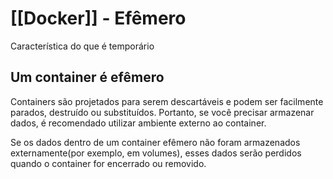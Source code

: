 # [[Docker]] - Efêmero
Característica do que é temporário
## Um container é efêmero
Containers são projetados para serem descartáveis e podem ser facilmente parados, destruído ou substituídos. Portanto, se você precisar armazenar dados, é recomendado utilizar ambiente externo ao container.

Se os dados dentro de um container efêmero não foram armazenados externamente(por exemplo, em volumes), esses dados serão perdidos quando o container for encerrado ou removido.

